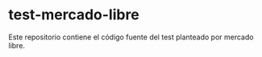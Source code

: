 # test-mercado-libre
Este repositorio contiene el código fuente del test planteado por mercado libre.
